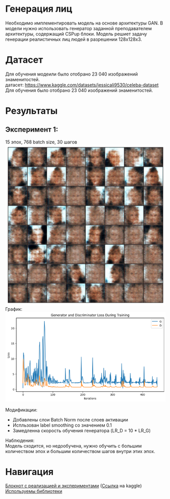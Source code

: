 # Генерация лиц
Необходимо имплементировать модель на основе архитектуры GAN. В модели нужно использовать генератор заданной преподавателем архитектуры, содержащий CSPup блоки.
Модель решиет задачу генерации реалистичных лиц людей в разрешении 128x128x3.

# Датасет
Для обучения модеили было отобрано 23 040 изображений знаменитостей.  <br /> 
датасет: https://www.kaggle.com/datasets/jessicali9530/celeba-dataset  <br /> 
Для обучения было отобрано 23 040 изображений знаменитостей.  <br /> 

# Результаты

## Эксперимент 1:
15 эпох, 768 batch size, 30 шагов  <br /> 
![Результат](/results/1_experiment.png)  <br /> 
График: 
![График функции потерь](/graphs/1_experiment.png)

Модификации: 
* Добавлены слои Batch Norm после слоев активации
* Испльзован label smoothing со значением 0.1
* Замедленна скорость обучения генератора (LR_D = 10 * LR_G)

Наблюдения:  <br /> 
Модель сходится, но недообучена, нужно обучить с большим количеством эпох и большим количеством шагов внутри этих эпох.

# Навигация

[Блокнот с реализацией и экспериментами](/gan-cspup.ipynb) ([Ссылка](https://www.kaggle.com/realist967/gan-cspup) на kaggle)  <br /> 
[Используемы библиотеки](/requirements.txt)